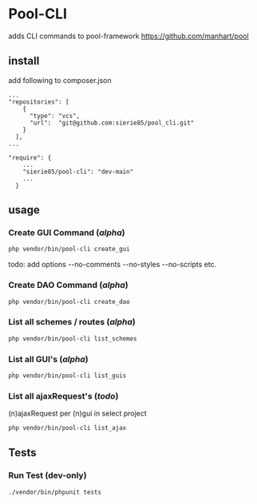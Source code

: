 # Pool-CLI

adds CLI commands to pool-framework <https://github.com/manhart/pool>

## install

add following to composer.json

```
...
"repositories": [
    {
      "type": "vcs",
      "url":  "git@github.com:sierie85/pool_cli.git"
    }
  ],
...

"require": {
    ...
    "sierie85/pool-cli": "dev-main"
    ...
  }
```

## usage

### Create GUI Command (*alpha*)

```bash
php vendor/bin/pool-cli create_gui
```

todo: add options --no-comments --no-styles --no-scripts etc.

### Create DAO Command (*alpha*)

```bash
php vendor/bin/pool-cli create_dao
```

### List all schemes / routes (*alpha*)

```bash
php vendor/bin/pool-cli list_schemes
```

### List all GUI's (*alpha*)

```bash
php vendor/bin/pool-cli list_guis
```

### List all ajaxRequest's (*todo*)

(n)ajaxRequest per (n)gui in select project

```bash
php vendor/bin/pool-cli list_ajax
```

## Tests

### Run Test (dev-only)

```bash
./vendor/bin/phpunit tests
```